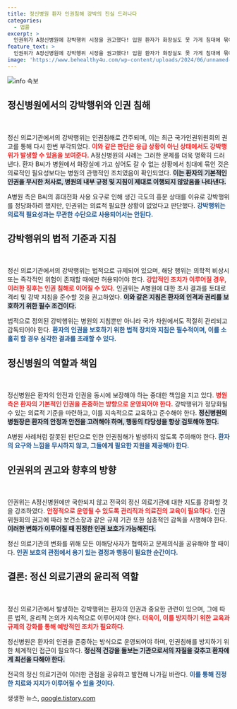 ```yaml
---
title: 정신병원 환자 인권침해 강박의 진실 드러나다
categories:
  - 법률
excerpt: >
  인권위가 A정신병원에 강박행위 시정을 권고했다! 입원 환자가 화장실도 못 가게 침대에 묶여 있었던 충격적인 사실이 드러났다. 인권침해를 막기 위한 새로운 기준이 필요하다! 클릭해 자세한 내용을 확인하세요.
feature_text: >
  인권위가 A정신병원에 강박행위 시정을 권고했다! 입원 환자가 화장실도 못 가게 침대에 묶여 있었던 충격적인 사실이 드러났다. 인권침해를 막기 위한 새로운 기준이 필요하다! 클릭해 자세한 내용을 확인하세요.
image: 'https://www.behealthy4u.com/wp-content/uploads/2024/06/unnamed-file.png'
---
```


<p><img src="https://www.behealthy4u.com/wp-content/uploads/2024/06/unnamed-file.png" alt="info 속보" /></p>

<h2 data-ke-size="size26">정신병원에서의 강박행위와 인권 침해</h2>

<p data-ke-size="size16">&nbsp;</p>

<p>정신 의료기관에서의 강박행위는 인권침해로 간주되며, 이는 최근 국가인권위원회의 권고를 통해 다시 한번 부각되었다. <b><span style="color: #ee2323;">이와 같은 판단은 응급 상황이 아닌 상태에서도 강박행위가 발생할 수 있음을 보여준다.</span></b> A정신병원의 사례는 그러한 문제를 더욱 명확히 드러낸다. 환자 B씨가 병원에서 화장실에 가고 싶어도 갈 수 없는 상황에서 침대에 묶인 것은 의료적인 필요성보다는 병원의 관행적인 조치였음이 확인되었다. <b><span style="background-color: #21538527;">이는 환자의 기본적인 인권을 무시한 처사로, 병원의 내부 규정 및 지침이 제대로 이행되지 않았음을 나타낸다.</span></b> </p>

<p>A병원 측은 B씨의 휴대전화 사용 요구로 인해 생긴 극도의 흥분 상태를 이유로 강박행위를 정당화하려 했지만, 인권위는 의료적 필요한 상황이 없었다고 판단했다. <b><span style="color: #1a5490;">강박행위는 의료적 필요성과는 무관한 수단으로 사용되어서는 안된다.</span></b> </p>

<h2 data-ke-size="size26">강박행위의 법적 기준과 지침</h2>

<p data-ke-size="size16">&nbsp;</p>

<p>정신 의료기관에서의 강박행위는 법적으로 규제되어 있으며, 해당 행위는 의학적 비상시 또는 즉각적인 위험이 존재할 때에만 허용되어야 한다. <b><span style="color: #ee2323;">강압적인 조치가 이루어질 경우, 이러한 징후는 인권 침해로 이어질 수 있다.</span></b> 인권위는 A병원에 대한 조사 결과를 토대로 격리 및 강박 지침을 준수할 것을 권고하였다. <b><span style="background-color: #21538527;">이와 같은 지침은 환자의 인격과 권리를 보호하기 위한 필수 조건이다.</span></b> </p>

<p>법적으로 정의된 강박행위는 병원의 지침뿐만 아니라 국가 차원에서도 적절히 관리되고 감독되어야 한다. <b><span style="color: #1a5490;">환자의 인권을 보호하기 위한 법적 장치와 지침은 필수적이며, 이를 소홀히 할 경우 심각한 결과를 초래할 수 있다.</span></b> </p>

<h2 data-ke-size="size26">정신병원의 역할과 책임</h2>

<p data-ke-size="size16">&nbsp;</p> 

<p>정신병원은 환자의 안전과 인권을 동시에 보장해야 하는 중대한 책임을 지고 있다. <b><span style="color: #ee2323;">병원 측은 환자의 기본적인 인권을 존중하는 방향으로 운영되어야 한다.</span></b> 강박행위가 정당화될 수 있는 의료적 기준을 마련하고, 이를 지속적으로 교육하고 준수해야 한다. <b><span style="background-color: #21538527;">정신병원의 병원장은 환자의 안정과 안전을 고려해야 하며, 행동의 타당성을 항상 검토해야 한다.</span></b> </p>

<p>A병원 사례처럼 잘못된 판단으로 인한 인권침해가 발생하지 않도록 주의해야 한다. <b><span style="color: #1a5490;">환자의 요구와 느낌을 무시하지 않고, 그들에게 필요한 지원을 제공해야 한다.</span></b> </p>

<h2 data-ke-size="size26">인권위의 권고와 향후의 방향</h2>

<p data-ke-size="size16">&nbsp;</p> 

<p>인권위는 A정신병원에만 국한되지 않고 전국의 정신 의료기관에 대한 지도를 강화할 것을 강조하였다. <b><span style="color: #ee2323;">안정적으로 운영될 수 있도록 관리직과 의료진의 교육이 필요하다.</span></b> 인권위원회의 권고에 따라 보건소장과 같은 규제 기관 또한 심층적인 감독을 시행해야 한다. <b><span style="background-color: #21538527;">이러한 변화가 이루어질 때 진정한 인권 보호가 가능해진다.</span></b> </p>

<p>정신 의료기관의 변화를 위해 모든 이해당사자가 협력하고 문제의식을 공유해야 할 때이다. <b><span style="color: #1a5490;">인권 보호의 관점에서 용기 있는 결정과 행동이 필요한 순간이다.</span></b> </p>

<h2 data-ke-size="size26">결론: 정신 의료기관의 윤리적 역할</h2>

<p data-ke-size="size16">&nbsp;</p> 

<p>정신 의료기관에서 발생하는 강박행위는 환자의 인권과 중요한 관련이 있으며, 그에 따른 법적, 윤리적 논의가 지속적으로 이루어져야 한다. <b><span style="color: #ee2323;">더욱이, 이를 방지하기 위한 교육과 규제의 강화를 통해 예방적인 조치가 필요하다.</span></b> </p>

<p>정신병원은 환자의 인권을 존중하는 방식으로 운영되어야 하며, 인권침해를 방지하기 위한 체계적인 접근이 필요하다. <b><span style="background-color: #21538527;">정신적 건강을 돌보는 기관으로서의 자질을 갖추고 환자에게 최선을 다해야 한다.</span></b> </p>

<p>전국의 정신 의료기관이 이러한 관점을 공유하고 발전해 나가길 바란다. <b><span style="color: #1a5490;">이를 통해 진정한 치료와 지지가 이루어질 수 있을 것이다.</span></b> </p>

<p data-ke-size="size16"></p>
생생한 뉴스, <a href="https://qoogle.tistory.com" rel="dofollow">qoogle.tistory.com</a>


